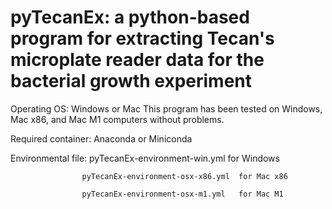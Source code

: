 # pyTecanEx: a python-based program for extracting Tecan's microplate reader data for the bacterial growth experiment

Operating OS: Windows or Mac
This program has been tested on Windows, Mac x86, and Mac M1 computers without problems.

Required container: Anaconda or Miniconda

Environmental file: pyTecanEx-environment-win.yml      for Windows

                    pyTecanEx-environment-osx-x86.yml  for Mac x86
                    
                    pyTecanEx-environment-osx-m1.yml   for Mac M1
